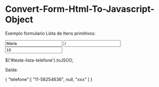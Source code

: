 # Convert-Form-Html-To-Javascript-Object

Exemplo formulario Lista de Itens primitivos:

<form id=teste-lista-telefone>
  <div data-name-object-list=telefone>
    <input type=text name=telefone value=Maria />
    <input type=text name=telefone value= />
    <input type=text name=telefone value=10 /> 
  </div>
</form>

$('#teste-lista-telefone').toJSO();

Saida:

{
  "telefone":[
              "11-58254636",
              null,
              "xxx"
             ]
}
